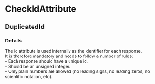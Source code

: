 ﻿---  
uid: Validator_11_4_5  
---

# CheckIdAttribute

## DuplicatedId

### Details

The id attribute is used internally as the identifier for each response.  
It is therefore mandatory and needs to follow a number of rules:  
\- Each response should have a unique id.  
\- Should be an unsigned integer.  
\- Only plain numbers are allowed (no leading signs, no leading zeros, no scientific notation, etc).
